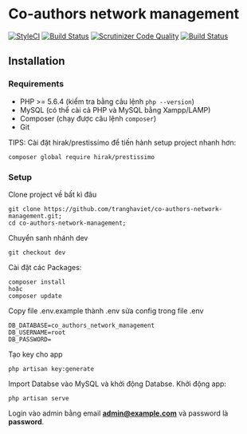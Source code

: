 # Co-authors network management

[![StyleCI](https://styleci.io/repos/106026282/shield?branch=master)](https://styleci.io/repos/106026282)
[![Build Status](https://www.travis-ci.org/tranghaviet/co-authors-network-management.svg?branch=master)](https://www.travis-ci.org/tranghaviet/co-authors-network-management)
[![Scrutinizer Code Quality](https://scrutinizer-ci.com/g/tranghaviet/co-authors-network-management/badges/quality-score.png?b=master)](https://scrutinizer-ci.com/g/tranghaviet/co-authors-network-management/?branch=master)
[![Build Status](https://scrutinizer-ci.com/g/tranghaviet/co-authors-network-management/badges/build.png?b=master)](https://scrutinizer-ci.com/g/tranghaviet/co-authors-network-management/build-status/master)

## Installation

### Requirements
- PHP >= 5.6.4 (kiểm tra bằng câu lệnh `php --version`)
- MySQL (có thể cài cả PHP và MySQL bằng Xampp/LAMP)
- Composer (chạy được câu lệnh `composer`)
- Git

TIPS: Cài đặt hirak/prestissimo để tiến hành setup project nhanh hơn:
```
composer global require hirak/prestissimo
```
### Setup
Clone project về bất kì đâu
```
git clone https://github.com/tranghaviet/co-authors-network-management.git;
cd co-authors-network-management;
```
Chuyển sanh nhánh dev
```
git checkout dev
```
Cài đặt các Packages:
```
composer install
hoặc
composer update
```
Copy file .env.example thành .env
sửa config trong file .env 
```
DB_DATABASE=co_authors_network_management
DB_USERNAME=root
DB_PASSWORD=
```
Tạo key cho app
```
php artisan key:generate
```
Import Databse vào MySQL và khởi động Databse.
Khởi động app:
```
php artisan serve
```
Login vào admin bằng email **admin@example.com** và password là **password**.
